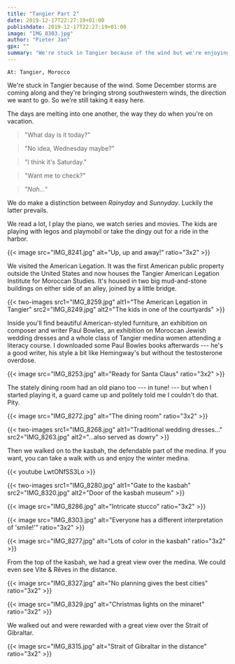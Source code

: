 ```yaml
---
title: "Tangier Part 2"
date: 2019-12-17T22:27:19+01:00
publishdate: 2019-12-17T22:27:19+01:00
image: "IMG_8303.jpg"
author: "Pieter Jan"
gpx: ""
summary: "We're stuck in Tangier because of the wind but we're enjoying the vacation."
---
```


`At: Tangier, Morocco`

We're stuck in Tangier because of the wind. Some December storms are coming along and they're bringing strong southwestern winds, the direction we want to go. So we're still taking it easy here.

The days are melting into one another, the way they do when you're on vacation.

> "What day is it today?"

> "No idea, Wednesday maybe?"

> "I think it's Saturday."

> "Want me to check?"

> "_Nah..._"

We do make a distinction between _Rainyday_ and _Sunnyday_. Luckily the latter prevails.

We read a lot, I play the piano, we watch series and movies. The kids are playing with legos and playmobil or take the dingy out for a ride in the harbor.

{{< image src="IMG_8241.jpg" alt="Up, up and away!" ratio="3x2" >}}

We visited the American Legation. It was the first American public property outside the United States and now houses the Tangier American Legation Institute for Moroccan Studies. It's housed in two big mud-and-stone buildings on either side of an alley, joined by a little bridge.

{{< two-images src1="IMG_8259.jpg" alt1="The American Legation in Tangier" src2="IMG_8249.jpg" alt2="The kids in one of the courtyards" >}}

Inside you'll find beautiful American-styled furniture, an exhibition on composer and writer Paul Bowles, an exhibition on Moroccan Jewish wedding dresses and a whole class of Tangier medina women attending a literacy course. I downloaded some Paul Bowles books afterwards --- he's a good writer, his style a bit like Hemingway's but without the testosterone overdose.

{{< image src="IMG_8253.jpg" alt="Ready for Santa Claus" ratio="3x2" >}}

The stately dining room had an old piano too --- in tune! --- but when I started playing it, a guard came up and politely told me I couldn't do that. Pity.

{{< image src="IMG_8272.jpg" alt="The dining room" ratio="3x2" >}}

{{< two-images  src1="IMG_8268.jpg" alt1="Traditional wedding dresses..." src2="IMG_8263.jpg" alt2="...also served as dowry" >}}

Then we walked on to the kasbah, the defendable part of the medina. If you want, you can take a walk with us and enjoy the winter medina.

{{< youtube LwtONfSS3Lo >}}

{{< two-images src1="IMG_8280.jpg" alt1="Gate to the kasbah" src2="IMG_8320.jpg" alt2="Door of the kasbah museum" >}}

{{< image src="IMG_8286.jpg" alt="Intricate stucco" ratio="3x2" >}}

{{< image src="IMG_8303.jpg" alt="Everyone has a different interpretation of 'smile!'" ratio="3x2" >}}

{{< image src="IMG_8277.jpg" alt="Lots of color in the kasbah" ratio="3x2" >}}

From the top of the kasbah, we had a great view over the medina. We could even see Vite & Rêves in the distance.

{{< image src="IMG_8327.jpg" alt="No planning gives the best cities" ratio="3x2" >}}

{{< image src="IMG_8329.jpg" alt="Christmas lights on the minaret" ratio="3x2" >}}

We walked out and were rewarded with a great view over the Strait of Gibraltar.

{{< image src="IMG_8315.jpg" alt="Strait of Gibraltar in the distance" ratio="3x2" >}}
